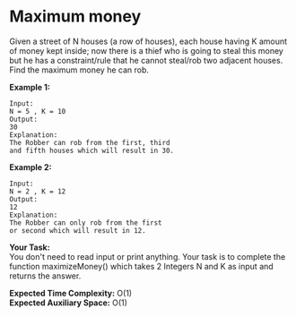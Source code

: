# Maximum money

Given a street of N houses (a row of houses), each house having K amount of money kept inside; now there is a thief who is going to steal this money but he has a constraint/rule that he cannot steal/rob two adjacent houses. Find the maximum money he can rob.

**Example 1:**
```
Input:
N = 5 , K = 10
Output:
30
Explanation:
The Robber can rob from the first, third
and fifth houses which will result in 30.
```
**Example 2:**
```
Input:
N = 2 , K = 12
Output:
12
Explanation:
The Robber can only rob from the first
or second which will result in 12.
```
**Your Task:**<br>
You don't need to read input or print anything. Your task is to complete the function maximizeMoney() which takes 2 Integers N and K as input and returns the answer.

**Expected Time Complexity:** O(1)<br>
**Expected Auxiliary Space:** O(1)
